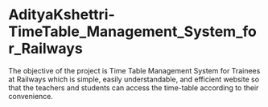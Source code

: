 # AdityaKshettri-TimeTable_Management_System_for_Railways
The objective of the project is Time Table Management System for Trainees at Railways which is simple, easily understandable, and efficient website so that the teachers and students can access the time-table according to their convenience. 

